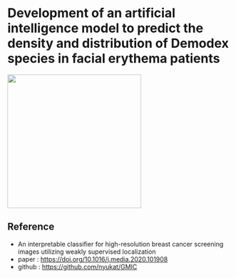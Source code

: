 # Development of an artificial intelligence model to predict the density and distribution of Demodex species in facial erythema patients
<img src="https://github.com/L-YUNNA/demodex_GMIC_pytorch/assets/129636660/7d3524a7-625f-4ef3-a8b7-87fb1bd0d539" width="300" height="300"/>

## Reference
- An interpretable classifier for high-resolution breast cancer screening images utilizing weakly supervised localization
- paper : https://doi.org/10.1016/j.media.2020.101908
- github : https://github.com/nyukat/GMIC
